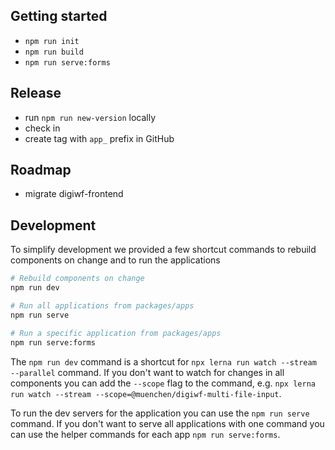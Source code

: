 ## Getting started

- ``npm run init``
- ``npm run build``
- ``npm run serve:forms``

## Release

- run ``npm run new-version`` locally
- check in
- create tag with `app_` prefix in GitHub

## Roadmap

- migrate digiwf-frontend

## Development

To simplify development we provided a few shortcut commands to rebuild components on change and to run the applications

```bash
# Rebuild components on change
npm run dev

# Run all applications from packages/apps
npm run serve

# Run a specific application from packages/apps
npm run serve:forms
```

The `npm run dev` command is a shortcut for `npx lerna run watch --stream --parallel` command.
If you don't want to watch for changes in all components you can add the `--scope` flag to the command,
e.g. `npx lerna run watch --stream --scope=@muenchen/digiwf-multi-file-input`.

To run the dev servers for the application you can use the `npm run serve` command.
If you don't want to serve all applications with one command you can use the helper commands for each app `npm run serve:forms`.
